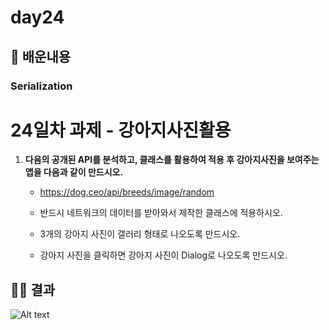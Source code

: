 # day24

## 🙋 배운내용

### Serialization

# 24일차 과제 - 강아지사진활용

1. **다음의 공개된 API를 분석하고, 클래스를 활용하여 적용 후 
강아지사진을 보여주는 앱을 다음과 같이 만드시오.**
    - https://dog.ceo/api/breeds/image/random
    
    - 반드시 네트워크의 데이터를 받아와서 제작한 클래스에 적용하시오.
    - 3개의 강아지 사진이 갤러리 형태로 나오도록 만드시오.
    - 강아지 사진을 클릭하면 강아지 사진이 Dialog로 나오도록 만드시오.

## 🧑‍💻 결과

![Alt text](<Simulator Screen Recording - iPhone 14 Pro Max - 2023-08-07 at 18.46.07.gif>)